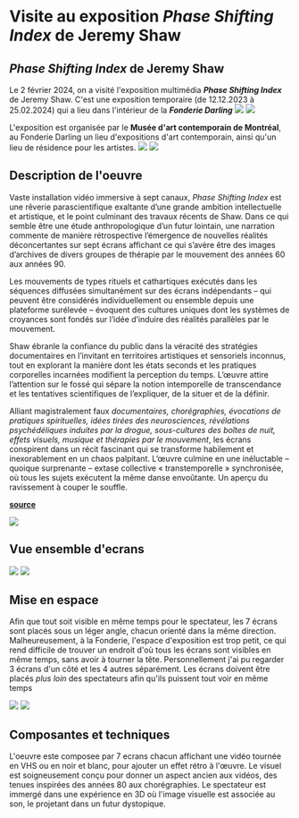 # Visite au exposition _Phase Shifting Index_ de Jeremy Shaw


## _Phase Shifting Index_ de Jeremy Shaw
Le 2 février 2024, on a visité l'exposition multimédia **_Phase Shifting Index_**  de Jeremy Shaw. C'est une exposition temporaire (de 12.12.2023 à 25.02.2024) qui a lieu dans l'intérieur de la _**Fonderie Darling**_
![](https://github.com/danaspivac/H24_V11_inspirations_SPIVAC/blob/main/JEREMY_SHAW_phase_shifting_index/media/entrance.jpg?raw=true)
![](https://github.com/danaspivac/H24_V11_inspirations_SPIVAC/blob/main/JEREMY_SHAW_phase_shifting_index/media/poster_exposition.jpg?raw=true)





L'exposition est organisée par le **Musée d'art contemporain de Montréal**, au Fonderie Darling un lieu d'expositions d'art contemporain, ainsi qu'un lieu de résidence pour les artistes.
![](https://github.com/danaspivac/H24_V11_inspirations_SPIVAC/blob/main/JEREMY_SHAW_phase_shifting_index/media/fonderie_exterieur.jpg?raw=true)
![](https://github.com/danaspivac/H24_V11_inspirations_SPIVAC/blob/main/JEREMY_SHAW_phase_shifting_index/media/fonderie_exterieur2.jpg?raw=true)


## Description de l'oeuvre

Vaste installation vidéo immersive à sept canaux, _Phase Shifting Index_ est une rêverie parascientifique exaltante d’une grande ambition intellectuelle et artistique, et le point culminant des travaux récents de Shaw. Dans ce qui semble être une étude anthropologique d’un futur lointain, une narration commente de manière rétrospective l’émergence de nouvelles réalités déconcertantes sur sept écrans affichant ce qui s’avère être des images d’archives de divers groupes de thérapie par le mouvement des années 60 aux années 90. 

Les mouvements de types rituels et cathartiques exécutés dans les séquences diffusées simultanément sur des écrans indépendants – qui peuvent être considérés individuellement ou ensemble depuis une plateforme surélevée – évoquent des cultures uniques dont les systèmes de croyances sont fondés sur l’idée d’induire des réalités parallèles par le mouvement. 

Shaw ébranle la confiance du public dans la véracité des stratégies documentaires en l’invitant en territoires artistiques et sensoriels inconnus, tout en explorant la manière dont les états seconds et les pratiques corporelles incarnées modifient la perception du temps. L’œuvre attire l’attention sur le fossé qui sépare la notion intemporelle de transcendance et les tentatives scientifiques de l’expliquer, de la situer et de la définir.

Alliant magistralement faux _documentaires, chorégraphies, évocations de pratiques spirituelles, idées tirées des neurosciences, révélations psychédéliques induites par la drogue, sous-cultures des boîtes de nuit, effets visuels, musique et thérapies par le mouvement_, les écrans conspirent dans un récit fascinant qui se transforme habilement et inexorablement en un chaos palpitant. L’œuvre culmine en une inéluctable – quoique surprenante – extase collective « transtemporelle » synchronisée, où tous les sujets exécutent la même danse envoûtante. Un aperçu du ravissement à couper le souffle.

 

[**source**](https://fonderiedarling.org/Phase-Shifting-Index)

![](https://github.com/danaspivac/H24_V11_inspirations_SPIVAC/blob/main/JEREMY_SHAW_phase_shifting_index/media/description.jpg?raw=true)


## Vue ensemble d'ecrans

![](https://github.com/danaspivac/H24_V11_inspirations_SPIVAC/blob/main/JEREMY_SHAW_phase_shifting_index/media/vue_emnsemble1.jpg?raw=true)
![](https://github.com/danaspivac/H24_V11_inspirations_SPIVAC/blob/main/JEREMY_SHAW_phase_shifting_index/media/vue_ensemble2.jpg?raw=true)


## Mise en espace

Afin que tout soit visible en même temps pour le spectateur, les 7 écrans sont placés sous un léger angle, chacun orienté dans la même direction. Malheureusement, à la Fonderie, l'espace d'exposition est trop petit, ce qui rend difficile de trouver un endroit d'où tous les écrans sont visibles en même temps, sans avoir à tourner la tête. Personnellement j'ai pu regarder 3 écrans d'un côté et les 4 autres séparément. 
Les écrans doivent être placés _plus loin_ des spectateurs afin qu'ils puissent tout voir en même temps

![](https://github.com/danaspivac/H24_V11_inspirations_SPIVAC/blob/main/JEREMY_SHAW_phase_shifting_index/media/vue_ensemble_ecrans.jpg?raw=true)
![](JEREMY_SHAW_phase_shifting_index/media/structure.jpg)


## Composantes et techniques

L'oeuvre este composee par 7 ecrans chacun affichant une vidéo tournée en VHS ou en noir et blanc, pour ajouter un effet rétro à l'œuvre. 
Le visuel est soigneusement conçu pour donner un aspect ancien aux vidéos, des tenues inspirées des années 80 aux chorégraphies. Le spectateur est immergé dans une expérience en 3D où l'image visuelle est associée au son, le projetant dans un futur dystopique.





